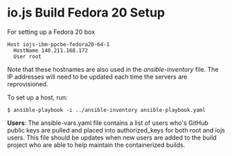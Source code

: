 # io.js Build Fedora 20 Setup

For setting up a Fedora 20 box

```text
Host iojs-ibm-ppcbe-fedora20-64-1
  HostName 140.211.168.172
  User root
```

Note that these hostnames are also used in the *ansible-inventory* file. The IP addresses will need to be updated each time the servers are reprovisioned.

To set up a host, run:

```text
$ ansible-playbook -i ../ansible-inventory ansible-playbook.yaml
```

**Users**: The ansible-vars.yaml file contains a list of users who's GitHub public keys are pulled and placed into authorized_keys for both root and iojs users. This file should be updates when new users are added to the build project who are able to help maintain the containerized builds.
